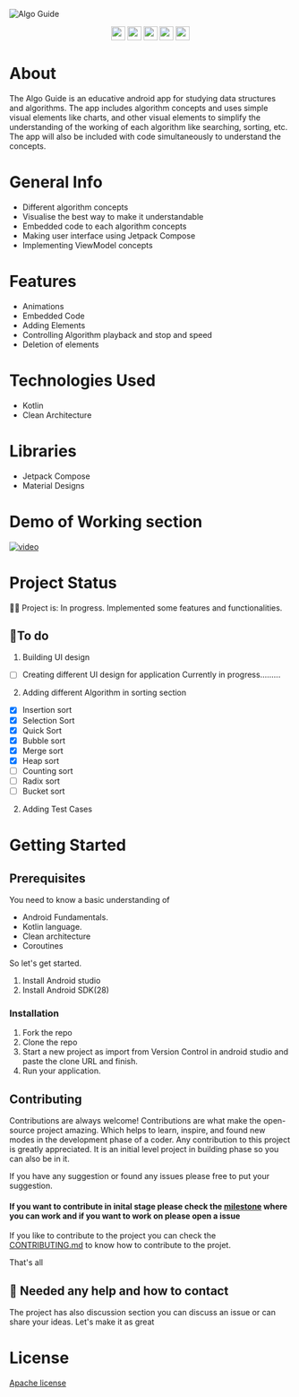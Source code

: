 ![Algo Guide](https://user-images.githubusercontent.com/86681482/191082890-0d3c9469-c8c4-46ab-9eec-d48b6b81c7b9.gif)

<p align = "center">
      <img src = "https://badgen.net/badge/Open%20Source%20%3F/Yes%21/blue?icon=github" height = 25/>
      <a href= "https://github.com/kodeflap/Algo_Guide/tags ">
      <!-- <img src = "https://img.shields.io/github/release/kodeFlap/Algo_Guide.svg" height = 25/></a> -->
      <a href= "https://github.com/kodeflap/Algo_Guide/blob/master/LICENSE ">
      <img src = "https://img.shields.io/github/license/kodeFlap/Algo_Guide.svg" height = 25/></a>
      <img src = "https://img.shields.io/github/contributors/kodeFlap/Algo_Guide.svg" height = 25/></a>
      <img src = "https://img.shields.io/badge/PRs-welcome-brightgreen.svg?style=flat-square" height = 25/>
      <a href= "https://gitHub.com/kodeflap/Algo_Guide/issues/ ">
      <img src = "https://img.shields.io/github/issues/kodeFlap/Algo_Guide.svg" height = 25/></a>
</p>

# About

The Algo Guide is an educative android app for studying data structures and algorithms. The app includes algorithm concepts and uses simple visual elements like charts, and other visual elements to simplify the understanding of the working of each algorithm like searching, sorting, etc. The app will also be included with code simultaneously to understand the concepts.

# General Info

- Different algorithm concepts
- Visualise the best way to make it understandable
- Embedded code to each algorithm concepts
- Making user interface using Jetpack Compose
- Implementing ViewModel concepts

# Features

- Animations
- Embedded Code
- Adding Elements
- Controlling Algorithm playback and stop and speed
- Deletion of elements

# Technologies Used

- Kotlin
- Clean Architecture

# Libraries

- Jetpack Compose
- Material Designs

# Demo of Working section

[![video]()](https://user-images.githubusercontent.com/86681482/190232283-341e0b91-ee90-4af8-894d-78208aae3a22.mp4)


# Project Status

🚧🚧 Project is: In progress. Implemented some features and functionalities.

## 📝To do

1. Building UI design

- [ ] Creating different UI design for application
Currently in progress.........

2. Adding different Algorithm in sorting section

- [x] Insertion sort
- [x] Selection Sort
- [x] Quick Sort
- [x] Bubble sort
- [x] Merge sort
- [x] Heap sort
- [ ] Counting sort
- [ ] Radix sort
- [ ] Bucket sort

2. Adding Test Cases


# Getting Started

## Prerequisites
 
You need to know a basic understanding of 

- Android Fundamentals.
- Kotlin language.
- Clean architecture
- Coroutines

So let's get started.

1. Install Android studio
2. Install Android SDK(28)

### Installation

1. Fork the repo
2. Clone the repo
3. Start a new project as import from Version Control in android studio and paste the clone URL and finish.
4. Run your application.

## Contributing

Contributions are always welcome!
Contributions are what make the open-source project amazing. Which helps to learn, inspire, and found new modes in the development phase of a coder. Any contribution to this project is greatly appreciated. It is an initial level project in building phase so you can also be in it.

If you have any suggestion or found any issues please free to put your suggestion.


#### If you want to contribute in inital stage please check the [milestone](https://github.com/kodeflap/Algo_Guide/milestones) where you can work and if you want to work on please open a issue 


If you like to contribute to the project you can check the [CONTRIBUTING.md](https://github.com/kodeflap/Algo_Guide/blob/master/CONTRIBUTING.md) to know how to contribute to the projet.

That's all

## 💭 Needed any help and how to contact

The project has also discussion section you can discuss an issue or can share your ideas. Let's make it as great


# License

[Apache license](LICENSE)




